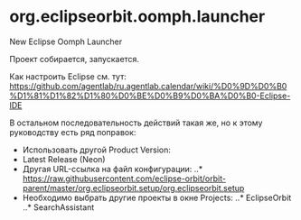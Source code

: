 # org.eclipseorbit.oomph.launcher
New Eclipse Oomph Launcher

Проект собирается, запускается.

Как настроить Eclipse см. тут:
https://github.com/agentlab/ru.agentlab.calendar/wiki/%D0%9D%D0%B0%D1%81%D1%82%D1%80%D0%BE%D0%B9%D0%BA%D0%B0-Eclipse-IDE

В остальном последовательность действий такая же, но к этому руководству есть ряд поправок:
* Использовать другой Product Version:
* Latest Release (Neon)
* Другая URL-ссылка на файл конфигурации:
..* https://raw.githubusercontent.com/eclipse-orbit/orbit-parent/master/org.eclipseorbit.setup/org.eclipseorbit.setup
* Необходимо выбрать другие проекты в окне Projects:
..* EclipseOrbit
..* SearchAssistant
